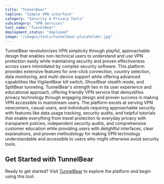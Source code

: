 ```yaml
---
title: "TunnelBear"
tagline: "Simple VPN interface"
category: "Security & Privacy Tools"
subcategory: "VPN Services"
tool_name: "TunnelBear"
deployment_status: "deployed"
image: "/images/tools/tunnelbear-placeholder.jpg"
---
```

TunnelBear revolutionizes VPN simplicity through playful, approachable design that enables non-technical users to understand and use VPN protection easily while maintaining security and proven effectiveness across users intimidated by complex security software. This platform provides extensive features for one-click connection, country selection, data monitoring, and multi-device support while offering advanced capabilities like VigilantBear kill switch, GhostBear stealth mode, and SplitBear tunneling. TunnelBear's strength lies in its user experience and educational approach, offering friendly VPN service that demystifies privacy technology through engaging design and proven success in making VPN accessible to mainstream users. The platform excels at serving VPN newcomers, casual users, and individuals requiring approachable security with features like data usage tracking, security audits, and helpful tutorials that enable everything from travel protection to everyday privacy with transparent policies, independent security audits, and comprehensive customer education while providing users with delightful interfaces, clear explanations, and proven methodology for making VPN technology understandable and accessible to users who might otherwise avoid security tools.
## Get Started with TunnelBear

Ready to get started? Visit [TunnelBear](https://tunnelbear.com) to explore the platform and begin using this tool.
